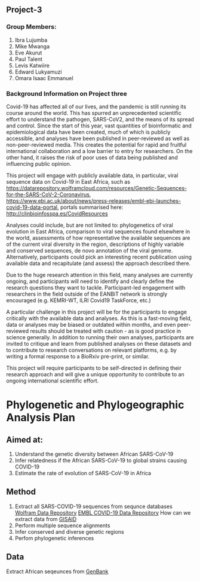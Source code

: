 ## Project-3

### Group Members:
1. Ibra Lujumba
2. Mike Mwanga
3. Eve Akurut
4. Paul Talent
5. Levis Katwiire
6. Edward Lukyamuzi
7. Omara Isaac Emmanuel

### Background Information on Project three
Covid-19 has affected all of our lives, and the pandemic is still running its course around the world. This has spurred an unprecedented scientific effort to understand the pathogen, SARS-CoV2, and the means of its spread and control. Since the start of this year, vast quantities of bioinformatic and epidemiological data have been created, much of which is publicly accessible, and analyses have been published in peer-reviewed as well as non-peer-reviewed media. This creates the potential for rapid and fruitful international collaboration and a low barrier to entry for researchers. On the other hand, it raises the risk of poor uses of data being published and influencing public opinion.

This project will engage with publicly available data, in particular, viral sequence data on Covid-19 in East Africa, such as https://datarepository.wolframcloud.com/resources/Genetic-Sequences-for-the-SARS-CoV-2-Coronavirus, https://www.ebi.ac.uk/about/news/press-releases/embl-ebi-launches-covid-19-data-portal, portals summarised here: http://clinbioinfosspa.es/CovidResources

Analyses could include, but are not limited to: phylogenetics of viral evolution in East Africa, comparison to viral sequences found elsewhere in the world, assessments of how representative the available sequences are of the current viral diversity in the region, descriptions of highly variable and conserved sequences, de novo annotation of the viral genome. Alternatively, participants could pick an interesting recent publication using available data and recapitulate (and assess) the approach described there.

Due to the huge research attention in this field, many analyses are currently ongoing, and participants will need to identify and clearly define the research questions they want to tackle. Participant-led engagement with researchers in the field outside of the EANBiT network is strongly encouraged (e.g. KEMRI-WT, ILRI Covid19 TaskForce, etc.)

A particular challenge in this project will be for the participants to engage critically with the available data and analyses. As this is a fast-moving field, data or analyses may be biased or outdated within months, and even peer-reviewed results should be treated with caution - as is good practice in science generally. In addition to running their own analyses, participants are invited to critique and learn from published analyses on these datasets and to contribute to research conversations on relevant platforms, e.g. by writing a formal response to a BioRxiv pre-print, or similar.

This project will require participants to be self-directed in defining their research approach and will give a unique opportunity to contribute to an ongoing international scientific effort.


# Phylogenetic and Phylogeographic Analysis Plan 

## Aimed at:
1. Understand the genetic diversity between African SARS-CoV-19
2. Infer relatedness if the African SARS-CoV-19 to global strains causing COVID-19
3. Estimate the rate of evolution of SARS-CoV-19 in Africa
## Method
1. Extract all SARS-COVID-19 sequences from sequnce databases 
  [Wolfram Data Repository](https://datarepository.wolframcloud.com/resources/Genetic-Sequences-for-the-SARS-CoV-2-Coronavirus)
  [EMBL COVID-19 Data Repository](https://www.covid19dataportal.org/sequences?db=embl)
  How can we extract data from [GISAID](https://www.gisaid.org/epiflu-applications/next-hcov-19-app/)
2. Perform multiple sequence alignments
3. Infer conserved and diverse genetic regions
4. Perfom phylogenetic inferences

## Data
Extract African seqeunces from [GenBank](https://www.ncbi.nlm.nih.gov/labs/virus/vssi/#/virus?SeqType_s=Nucleotide&VirusLineage_ss=SARS-CoV-2,%20taxid:2697049&Completeness_s=complete&Region_s=Africa)



